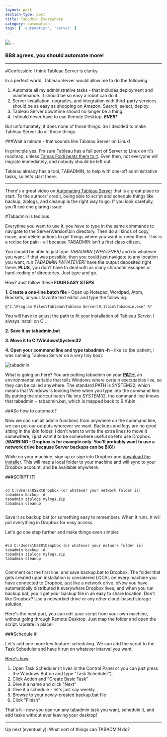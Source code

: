```yaml
---
layout: post
section-type: post
title: Tabadmin Everywhere
category: automation
tags: [ 'automation', 'server' ]
---
```


<div class="titleheader">
  <img src="https://cmtoomey.github.io/img/bb8-1444240686-65.gif" alt="..." />
  <div class="titletitle">
    <h3>BB8 agrees, you should automate more!</h3>
  </div>
</div>

---

#Confession: I think Tableau Server is clunky

In a perfect world, Tableau Server would allow me to do the following:

1. Automate all my administrative tasks - that includes deployment and maintenance. It should be so easy a robot can do it.
2. Server installation, upgrades, and integration with third-party services should be as easy as shopping on Amazon. Search, select, deploy.
3. Tableau Server downtime should no longer be a thing.
4. I should never have to use Remote Desktop. ***EVER!***

But unfortunately, it does none of those things. So I decided to make Tableau Server do all those things.

###Wait a minute - that sounds like Tableau Server on Linux!

In principle yes. I'm sure Tableau has a full port of Server to Linux on it's roadmap, unless [Tamas Foldi beats them to it](http://databoss.starschema.net/tableau-server-on-linux-data-engine/). Even then, not everyone will migrate immediately, and nobody should be left out.

Tableau already has a tool, TABADMIN, to help with one-off administrative tasks, so let's start there.

---

There's a great video on [Automating Tableau Server](http://tableauafterdark.com/2015/09/are-you-backing-up/) that is a great place to start. To the authors' credit, being able to script and schedule things like backup, ziplogs, and cleanup is the right way to go. If you look carefully, you'll see one glaring issue:

#Tabadmin is tedious

Everytime you want to use it, you have to type in the same commands to navigate to the Server\\Version\\bin directory. Then do all kinds of copy, move, and delete actions to get things where you want or need them. This is a recipe for pain - all because TABADMIN isn't a first class citizen.

You should be able to just type *TABADMIN [WHATEVER]* and do whatever you want. If that was possible, then you could just navigate to any location you want, run *TABADMIN [WHATEVER]* have the output deposited right there. **PLUS,** you don't have to deal with as many character escapes or hard-coding of directories. Just type and go.

How? Just follow these **FOUR EASY STEPS**

**1. Create a one-line batch file** - Open up Notepad, Wordpad, Atom, Brackets, or your favorite text editor and type the following:

    @"C:\Program Files\Tableau\Tableau Server\9.1\bin\tabadmin.exe" %*

You will have to adjust the path to fit your installation of Tableau Server. I always install on C:.

**2. Save it as tabadmin.bat**

**3. Move it to C:\Windows\System32**

**4. Open your command line and type tabadmin -h** - like so (be patient, I was running Tableau Server on a very tiny box):

![tabadmin](https://cmtoomey.github.io/img/tabadmin-1444238541-98.gif)

What is going on here? You are putting tabadmin on your **[PATH](https://en.wikipedia.org/wiki/PATH_(variable))**, an environmental variable that tells Windows where certain executables live, so they can be called anywhere. The standard PATH is SYSTEM32, which means that Windows is looking there when you type into the command line. By putting the shortcut batch file into SYSTEM32, the command line knows that tabadmin = tabadmin.bat, which is mapped back to 9.X\bin.

###So how to automate?

Now we can run all admin functions from anywhere on the command line, we can put our outputs wherever we want. Backups and logs are no good sitting in the \bin folder. I don't want to write the extra lines to move it somewhere, I just want it to be somewhere useful so let’s use Dropbox. (**WARNING - Dropbox is for example only. You'll probably want to use a network drive because Server backups can be BIG!**)

While on your machine, sign up or sign into Dropbox and [download the installer](https://www.dropbox.com/install). This will map a local folder to your machine and will sync to your Dropbox account, and be available anywhere.

###SCRIPT IT!

<pre><code data-trim class="bash">  
cd C:\Users\USER\Dropbox (or whatever your network folder is)
tabadmin backup -d
tabadmin ziplogs mylogs.zip
tabadmin cleanup

</code></pre>

Save it as backup.bat (or something easy to remember). When it runs, it will put everything in Dropbox for easy access.

Let's go one step further and make things even simpler.

<pre><code data-trim class="bash">  
#cd C:\Users\USER\Dropbox (or whatever your network folder is)
tabadmin backup -d
tabadmin ziplogs mylogs.zip
tabadmin cleanup

</code></pre>

Comment out the first line, and save backup.bat to Dropbox. The folder that gets created upon installation is considered LOCAL on every machine you have connected to Dropbox, just like a network drive. oNow you have automatically distributed it everywhere Dropbox lives, and when you run backup.bat, you'll get your backup file in an easy to share location. Don't like Dropbox? Use a networked drive or any other cloud-based storage solution.

Here's the best part, you can edit your script from your own machine, without going through Remote Desktop. Just map the folder and open the script. Update in place!

###Schedule it!

Let's add one more key feature: scheduling. We can add the script to the Task Scheduler and have it run on whatever interval you want.

[Here's how](http://windows.microsoft.com/en-US/windows/schedule-task#1TC=windows-7):
1. Open Task Scheduler (it lives in the Control Panel or you can just press the Windows Button and type "Task Scheduler").
2. Click Action and "Create Basic Task"
3. Give it a name and click "Next"
4. Give it a schedule - let's just say weekly
5. Browse to your newly-created backup.bat file
6. Click "Finish"

That's it - now you can run any tabadmin task you want, schedule it, and add tasks without ever leaving your desktop!

---

Up next (eventually): What sort of things can TABADMIN do?
